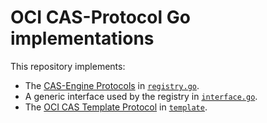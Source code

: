 # OCI CAS-Protocol Go implementations

This repository implements:

* The [CAS-Engine Protocols][registry] in [`registry.go`](registry.go).
* A generic interface used by the registry in [`interface.go`](interface.go).
* The [OCI CAS Template Protocol][oci-cas-template-v1] in [`template`](template).

[registry]: https://github.com/xiekeyang/oci-discovery/blob/0be7eae246ae9a975a76ca209c045043f0793572/cas-engine-protocols.md
[oci-cas-template-v1]: https://github.com/xiekeyang/oci-discovery/blob/0be7eae246ae9a975a76ca209c045043f0793572/cas-template.md
